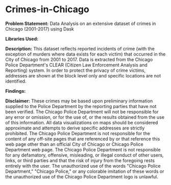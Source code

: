 # Crimes-in-Chicago

**Problem Statement:** Data Analysis on an extensive dataset of crimes in Chicago (2001-2017) using Dask

**Libraries Used:**

**Description:** This dataset reflects reported incidents of crime (with the exception of murders where data exists for each victim) that occurred in the City of Chicago from 2001 to 2017. Data is extracted from the Chicago Police Department's CLEAR (Citizen Law Enforcement Analysis and Reporting) system. In order to protect the privacy of crime victims, addresses are shown at the block level only and specific locations are not identified. 



**Findings:**

**Disclaimer:** These crimes may be based upon preliminary information supplied to the Police Department by the reporting parties that have not been verified. The Chicago Police Department will not be responsible for any error or omission, or for the use of, or the results obtained from the use of this information. All data visualizations on maps should be considered approximate and attempts to derive specific addresses are strictly prohibited. The Chicago Police Department is not responsible for the content of any off-site pages that are referenced by or that reference this web page other than an official City of Chicago or Chicago Police Department web page. The Chicago Police Department is not responsible for any defamatory, offensive, misleading, or illegal conduct of other users, links, or third parties and that the risk of injury from the foregoing rests entirely with the user. The unauthorized use of the words "Chicago Police Department," "Chicago Police," or any colorable imitation of these words or the unauthorized use of the Chicago Police Department logo is unlawful.

